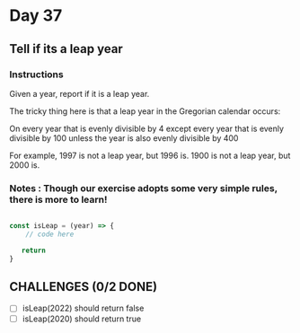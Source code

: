 # Day 37

## Tell if its a leap year

### Instructions
Given a year, report if it is a leap year.

The tricky thing here is that a leap year in the Gregorian calendar occurs:

On every year that is evenly divisible by 4 except every year that is evenly divisible by 100 unless the year is also evenly divisible by 400

For example, 1997 is not a leap year, but 1996 is. 1900 is not a leap year, but 2000 is.

 ### Notes : Though our exercise adopts some very simple rules, there is more to learn!


```javascript

const isLeap = (year) => {
	// code here

   return
}

```

## CHALLENGES (0/2 DONE)

- [ ] isLeap(2022) should return false
- [ ] isLeap(2020) should return true